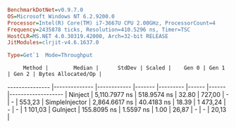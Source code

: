 ```ini

BenchmarkDotNet=v0.9.7.0
OS=Microsoft Windows NT 6.2.9200.0
Processor=Intel(R) Core(TM) i7-3667U CPU 2.00GHz, ProcessorCount=4
Frequency=2435878 ticks, Resolution=410.5296 ns, Timer=TSC
HostCLR=MS.NET 4.0.30319.42000, Arch=32-bit RELEASE
JitModules=clrjit-v4.6.1637.0

Type=Get`1  Mode=Throughput  

```
         Method |        Median |      StdDev | Scaled |    Gen 0 | Gen 1 | Gen 2 | Bytes Allocated/Op |
--------------- |-------------- |------------ |------- |--------- |------ |------ |------------------- |
        Ninject | 5,110.7977 ns | 518.9574 ns |  32.80 |   727,00 |     - |     - |             553,23 |
 SimpleInjector | 2,864.6617 ns |  40.4183 ns |  18.39 | 1 473,24 |     - |     - |           1 101,03 |
       GuInject |   155.8095 ns |   1.5597 ns |   1.00 |    26,87 |     - |     - |              20,13 |
 ```
